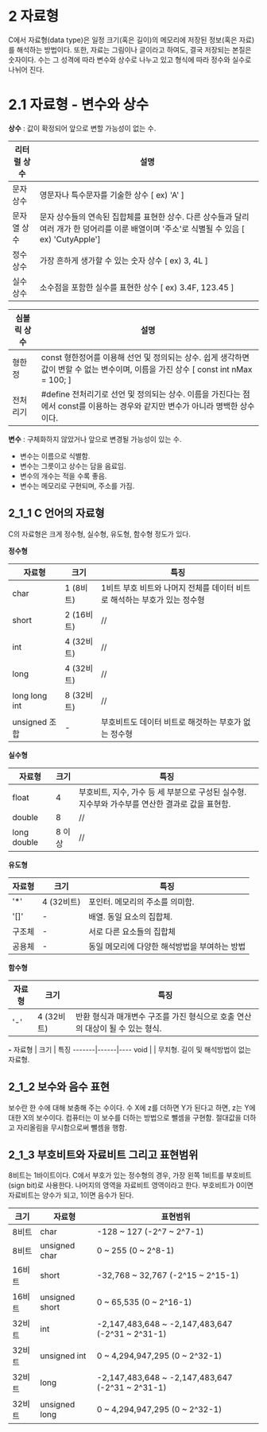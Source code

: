 # 2 자료형

C에서 자료형(data type)은 일정 크기(혹은 길이)의 메모리에 저장된 정보(혹은 자료)를 해석하는 방법이다. 또한, 자료는 그림이나 글이라고 하여도, 결국 저장되는 본질은 숫자이다. 수는 그 성격에 따라 변수와 상수로 나누고 있고 형식에 따라 정수와 실수로 나뉘어 진다.

# 2.1 자료형 - 변수와 상수
**상수** : 값이 확정되어 앞으로 변할 가능성이 없는 수.

   리터럴 상수   | 설명
----------------|-----
문자 상수 |영문자나 특수문자를 기술한 상수 [ ex) 'A' ]
문자열 상수 |문자 상수들의 연속된 집합체를 표현한 상수. 다른 상수들과 달리 여러 개가 한 덩어리를 이룬 배열이며 '주소'로 식별될 수 있음 [ ex) 'CutyApple']
정수 상수 | 가장 흔하게 생가할 수 있는 숫자 상수 [ ex) 3, 4L ]
실수 상수 | 소수점을 포함한 실수를 표현한 상수 [ ex) 3.4F, 123.45 ]

   심볼릭 상수   | 설명
----------------|------
형한정 | const 형한정어를 이용해 선언 및 정의되는 상수. 쉽게 생각하면 값이 변할 수 없는 변수이며, 이름을 가진 상수 [ const int nMax = 100; ]
전처리기 | #define 전처리기로 선언 및 정의되는 상수. 이름을 가진다는 점에서 const를 이용하는 경우와 같지만 변수가 아니라 명백한 상수이다.

**변수** : 구체화하지 않았거나 앞으로 변경될 가능성이 있는 수.
* 변수는 이름으로 식별함.
* 변수는 그릇이고 상수는 담을 음료임.
* 변수의 개수는 적을 수록 좋음.
* 변수는 메모리로 구현되며, 주소를 가짐.

## 2_1_1 C 언어의 자료형
C의 자료형은 크게 정수형, 실수형, 유도형, 함수형 정도가 있다.

**정수형**   

 자료형 | 크기 | 특징
-------|------|-----
char | 1 (8비트) |1비트 부호 비트와 나머지 전체를 데이터 비트로 해석하는 부호가 있는 정수형
short | 2 (16비트) | //
int | 4 (32비트) | //
long | 4 (32비트) | //
long long int | 8 (32비트) | //
unsigned 조합 | - | 부호비트도 데이터 비트로 해것하는 부호가 없는 정수형

**실수형**   

 자료형 | 크기 | 특징
 ------|------|-----
 float | 4 | 부호비트, 지수, 가수 등 세 부분으로 구성된 실수형. 지수부와 가수부를 연산한 결과로 값을 표현함.
 double | 8 | //
 long double | 8 이상 | //

 **유도형**   

 자료형 | 크기 | 특징 
 ------|------|------
  '*' | 4 (32비트) | 포인터. 메모리의 주소를 의미함.
 '[]' | - | 배열. 동일 요소의 집합체.
 구조체 | - | 서로 다른 요소들의 집합체
 공용체 | - | 동일 메모리에 다양한 해석방법을 부여하는 방법

 **함수형**   

 자료형 | 크기 | 특징
 -------|-----|-----
  '-' | 4 (32비트) | 반환 형식과 매개변수 구조를 가진 형식으로 호출 연산의 대상이 될 수 있는 형식.


**-**
자료형 | 크기 | 특징
-------|------|----
 void | | 무치형. 길이 및 해석방법이 없는 자료형.

## 2_1_2 보수와 음수 표현
보수란 한 수에 대해 보충해 주는 수이다. 수 X에 z를 더하면 Y가 된다고 하면, z는 Y에 대한 X의 보수이다.
컴퓨터는 이 보수를 더하는 방법으로 뺄셈을 구현함.
절대값을 더하고 자리올림을 무시함으로써 뺄셈을 행함.

## 2_1_3 부호비트와 자료비트 그리고 표현범위
8비트는 1바이트이다. C에서 부호가 있는 정수형의 경우, 가장 왼쪽 1비트를 부호비트(sign bit)로 사용한다. 나머지의 영역을 자료비트 영역이라고 한다. 부호비트가 0이면 자료비트는 양수가 되고, 1이면 음수가 된다. 

 크기 | 자료형 | 표현범위
 ----|--------|--------
 8비트 | char | -128 ~ 127 (-2^7 ~ 2^7-1)
 8비트 | unsigned char | 0 ~ 255 (0 ~ 2^8-1)
 16비트 | short | -32,768 ~ 32,767 (-2^15 ~ 2^15-1)
 16비트 | unsigned short | 0 ~ 65,535 (0 ~ 2^16-1)
 32비트 | int | -2,147,483,648 ~ -2,147,483,647 (-2^31 ~ 2^31-1)
 32비트 | unsigned int | 0 ~ 4,294,947,295 (0 ~ 2^32-1)
 32비트 | long | -2,147,483,648 ~ -2,147,483,647 (-2^31 ~ 2^31-1)
 32비트 | unsigned long | 0 ~ 4,294,947,295 (0 ~ 2^32-1)   

 
